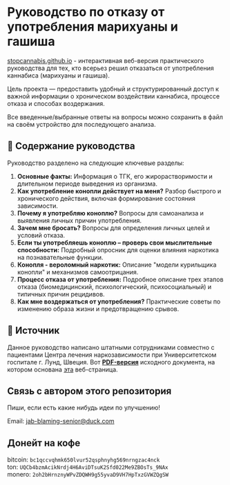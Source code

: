 # Руководство по отказу от употребления марихуаны и гашиша

[stopcannabis.github.io](https://stopcannabis.github.io) - интерактивная веб-версия практического руководства для тех, кто всерьез решил отказаться от употребления каннабиса (марихуаны и гашиша). 

Цель проекта — предоставить удобный и структурированный доступ к важной информации о хроническом воздействии каннабиса, процессе отказа и способах воздержания.

Все введенные/выбранные ответы на вопросы можно сохранить в файл на своём устройство для последующего анализа.


## 📖 Содержание руководства

Руководство разделено на следующие ключевые разделы:

1.  **Основные факты:** Информация о ТГК, его жирорастворимости и длительном периоде выведения из организма.
2.  **Как употребление конопли действует на меня?** Разбор быстрого и хронического действия, включая формирование состояния зависимости.
3.  **Почему я употребляю коноплю?** Вопросы для самоанализа и выявления личных причин употребления.
4.  **Зачем мне бросать?** Вопросы для определения личных целей и условий отказа.
5.  **Если ты употребляешь коноплю – проверь свои мыслительные способности:** Подробный опросник для оценки влияния наркотика на познавательные функции.
6.  **Конопля - вероломный наркотик:** Описание "модели курильщика конопли" и механизмов самоотрицания.
7.  **Процесс отказа от употребления:** Подробное описание трех этапов отказа (биомедицинский, психологический, психосоциальный) и типичных причин рецидивов.
8.  **Как мне воздержаться от употребления?** Практические советы по изменению образа жизни и предотвращению срывов.

## 🔗 Источник

Данное руководство написано штатными сотрудниками совместно с пациентами Центра лечения наркозависимости при Университетском госпитале г. Лунд, Швеция.
Вот [**PDF-версия**](https://stopcannabis.github.io/marijuana_guide_rus.pdf) исходного документа, на котором основана [эта](https://stopcannabis.github.io)  веб-страница.

## Связь с автором этого репозитория

Пиши, если есть какие нибудь идеи по улучшению!

Email: [jab-blaming-senior@duck.com](mailto:jab-blaming-senior@duck.com)

## Донейт на кофе

bitcoin: `bc1qccvqhmk650lvur52qsphnyhg569nrngzac4nck`<br>
ton: `UQCb4bzmAcikNrdj4H6AviDTsuK2Sfd022Me9ZBOsTs_9NAx`<br>
monero: `2oh2bHrnznyWPvZDQWH9g55yvaD9VH7HpTxzGVWZQgSW`<br>
